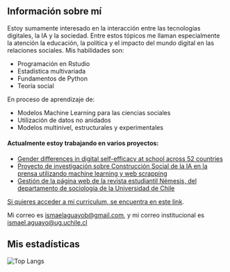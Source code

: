 ## Información sobre mí

Estoy sumamente interesado en la interacción entre las tecnologías digitales, la IA y la sociedad.
Entre estos tópicos me llaman especialmente la atención la educación, la política y el impacto del mundo digital en las relaciones sociales.
Mis habilidades son:
- Programación en Rstudio           
- Estadística multivariada
- Fundamentos de Python
- Teoría social

En proceso de aprendizaje de:
- Modelos Machine Learning para las ciencias sociales
- Utilización de datos no anidados
- Modelos multinivel, estructurales y experimentales

#### Actualmente estoy trabajando en varios proyectos:
- [Gender differences in digital self-efficacy at school across 52 countries](https://github.com/milenio-nudos/pisa_study_cl)
- [Proyecto de investigación sobre Construcción Social de la IA en la prensa utilizando machine learning y web scrapping](https://github.com/ismaelaguayob/Proyecto_API_ML_prensa)
- [Gestión de la página web de la revista estudiantil Némesis, del departamento de sociología de la Universidad de Chile](https://github.com/nicolastobarj/nemesis_website)

[Si quieres acceder a mi curriculum, se encuentra en este link]().

Mi correo es ismaelaguayob@gmail.com, y mi correo institucional es ismael.aguayo@ug.uchile.cl

## Mis estadísticas

![Top Langs](https://github-readme-stats.vercel.app/api/top-langs/?username=ismaelaguayob&layout=compact&theme=dark)


<!--
**ismaelaguayob/ismaelaguayob** is a ✨ _special_ ✨ repository because its `README.md` (this file) appears on your GitHub profile.

Here are some ideas to get you started:

- 🔭 I’m currently working on ...
- 🌱 I’m currently learning ...
- 👯 I’m looking to collaborate on ...
- 🤔 I’m looking for help with ...
- 💬 Ask me about ...
- 📫 How to reach me: ...
- 😄 Pronouns: ...
- ⚡ Fun fact: ...
-->
